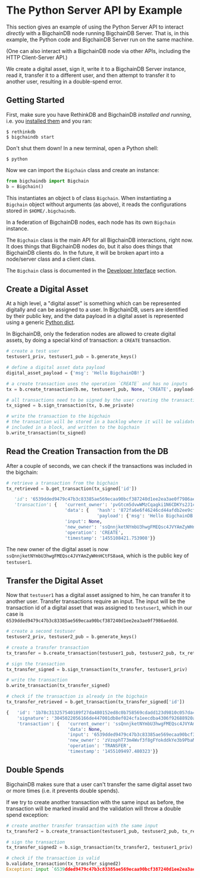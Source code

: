 # The Python Server API by Example

This section gives an example of using the Python Server API to interact _directly_ with a BigchainDB node running BigchainDB Server. That is, in this example, the Python code and BigchainDB Server run on the same machine.

(One can also interact with a BigchainDB node via other APIs, including the HTTP Client-Server API.) 

We create a digital asset, sign it, write it to a BigchainDB Server instance, read it, transfer it to a different user, and then attempt to transfer it to another user, resulting in a double-spend error.

## Getting Started

First, make sure you have RethinkDB and BigchainDB _installed and running_, i.e. you [installed them](installing-server.html) and you ran:
```text
$ rethinkdb
$ bigchaindb start
```

Don't shut them down! In a new terminal, open a Python shell:
```text
$ python
```

Now we can import the `Bigchain` class and create an instance:
```python
from bigchaindb import Bigchain
b = Bigchain()
```

This instantiates an object `b` of class `Bigchain`. When instantiating a `Bigchain` object without arguments (as above), it reads the configurations stored in `$HOME/.bigchaindb`.

In a federation of BigchainDB nodes, each node has its own `Bigchain` instance.

The `Bigchain` class is the main API for all BigchainDB interactions, right now. It does things that BigchainDB nodes do, but it also does things that BigchainDB clients do. In the future, it will be broken apart into a node/server class and a client class.

The `Bigchain` class is documented in the [Developer Interface](developer-interface.html) section.

## Create a Digital Asset

At a high level, a "digital asset" is something which can be represented digitally and can be assigned to a user. In BigchainDB, users are identified by their public key, and the data payload in a digital asset is represented using a generic [Python dict](https://docs.python.org/3.4/tutorial/datastructures.html#dictionaries).

In BigchainDB, only the federation nodes are allowed to create digital assets, by doing a special kind of transaction: a `CREATE` transaction.

```python
# create a test user
testuser1_priv, testuser1_pub = b.generate_keys()

# define a digital asset data payload
digital_asset_payload = {'msg': 'Hello BigchainDB!'}

# a create transaction uses the operation `CREATE` and has no inputs
tx = b.create_transaction(b.me, testuser1_pub, None, 'CREATE', payload=digital_asset_payload)

# all transactions need to be signed by the user creating the transaction
tx_signed = b.sign_transaction(tx, b.me_private)

# write the transaction to the bigchain
# the transaction will be stored in a backlog where it will be validated,
# included in a block, and written to the bigchain 
b.write_transaction(tx_signed)
```

## Read the Creation Transaction from the DB

After a couple of seconds, we can check if the transactions was included in the bigchain:
```python
# retrieve a transaction from the bigchain
tx_retrieved = b.get_transaction(tx_signed['id'])

   'id': '6539dded9479c47b3c83385ae569ecaa90bcf387240d1ee2ea3ae0f7986aeddd',
   'transaction': {   'current_owner': 'pvGtcm5dvwWMzCqagki1N6CDKYs2J1cCwTNw8CqJic3Q',
                      'data': {   'hash': '872fa6e6f46246cd44afdb2ee9cfae0e72885fb0910e2bcf9a5a2a4eadb417b8',
                                  'payload': {'msg': 'Hello BigchainDB!'}},
                      'input': None,
                      'new_owner': 'ssQnnjketNYmbU3hwgFMEQsc4JVYAmZyWHnHCtFS8aeA',
                      'operation': 'CREATE',
                      'timestamp': '1455108421.753908'}}
```

The new owner of the digital asset is now `ssQnnjketNYmbU3hwgFMEQsc4JVYAmZyWHnHCtFS8aeA`, which is the public key of `testuser1`.

## Transfer the Digital Asset

Now that `testuser1` has a digital asset assigned to him, he can transfer it to another user. Transfer transactions require an input. The input will be the transaction id of a digital asset that was assigned to `testuser1`, which in our case is `6539dded9479c47b3c83385ae569ecaa90bcf387240d1ee2ea3ae0f7986aeddd`.

```python
# create a second testuser
testuser2_priv, testuser2_pub = b.generate_keys()

# create a transfer transaction
tx_transfer = b.create_transaction(testuser1_pub, testuser2_pub, tx_retrieved['id'], 'TRANSFER')

# sign the transaction
tx_transfer_signed = b.sign_transaction(tx_transfer, testuser1_priv)

# write the transaction
b.write_transaction(tx_transfer_signed)

# check if the transaction is already in the bigchain
tx_transfer_retrieved = b.get_transaction(tx_transfer_signed['id'])

{   'id': '1b78c313257540189f27da480152ed8c0b758569cdadd123d9810c057da408c3',
    'signature': '3045022056166de447001db8ef024cfa1eecdba4306f92688920ac24325729d5a5068d47022100fbd495077cb1040c48bd7dc050b2515b296ca215cb5ce3369f094928e31955f6',
    'transaction': {   'current_owner': 'ssQnnjketNYmbU3hwgFMEQsc4JVYAmZyWHnHCtFS8aeA',
                       'data': None,
                       'input': '6539dded9479c47b3c83385ae569ecaa90bcf387240d1ee2ea3ae0f7986aeddd',
                       'new_owner': 'zVzophT73m4Wvf3f8gFYokddkYe3b9PbaMzobiUK7fmP',
                       'operation': 'TRANSFER',
                       'timestamp': '1455109497.480323'}}
```

## Double Spends

BigchainDB makes sure that a user can't transfer the same digital asset two or more times (i.e. it prevents double spends).

If we try to create another transaction with the same input as before, the transaction will be marked invalid and the validation will throw a double spend exception:

```python
# create another transfer transaction with the same input
tx_transfer2 = b.create_transaction(testuser1_pub, testuser2_pub, tx_retrieved['id'], 'TRANSFER')

# sign the transaction
tx_transfer_signed2 = b.sign_transaction(tx_transfer2, testuser1_priv)

# check if the transaction is valid
b.validate_transaction(tx_transfer_signed2)
Exception: input `6539dded9479c47b3c83385ae569ecaa90bcf387240d1ee2ea3ae0f7986aeddd` was already spent
```
